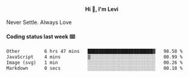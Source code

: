 <h4 style="text-align: center;">Hi 👋, I'm Levi</h4>  Never Settle. Always Love
<!---<img align="right" alt="Coding" width="300" src="https://i.pinimg.com/originals/81/17/8b/81178b47a8598f0c81c4799f2cdd4057.gif"></p> --->

#### Coding status last week ⌨️

<!--START_SECTION:waka-->

```txt
Other         6 hrs 47 mins   ████████████████████████▓   98.58 %
JavaScript    4 mins          ▒░░░░░░░░░░░░░░░░░░░░░░░░   00.99 %
Image (svg)   1 min           ░░░░░░░░░░░░░░░░░░░░░░░░░   00.26 %
Markdown      0 secs          ░░░░░░░░░░░░░░░░░░░░░░░░░   00.18 %
```

<!--END_SECTION:waka-->

